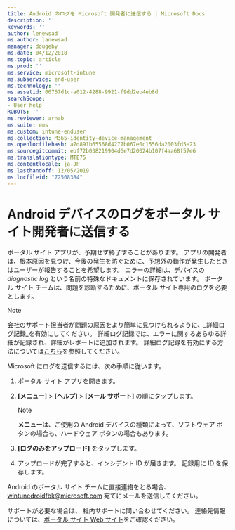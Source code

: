 ```yaml
---
title: Android のログを Microsoft 開発者に送信する | Microsoft Docs
description: ''
keywords: ''
author: lenewsad
ms.author: lanewsad
manager: dougeby
ms.date: 04/12/2018
ms.topic: article
ms.prod: ''
ms.service: microsoft-intune
ms.subservice: end-user
ms.technology: ''
ms.assetid: 06767d1c-a012-4288-9921-f9dd2eb4eb8d
searchScope:
- User help
ROBOTS: ''
ms.reviewer: arnab
ms.suite: ems
ms.custom: intune-enduser
ms.collection: M365-identity-device-management
ms.openlocfilehash: a7d891b65568d4277b067e0c1556da2003fd5e23
ms.sourcegitcommit: ebf72b038219904d6e7d20024b107f4aa68f57e6
ms.translationtype: MTE75
ms.contentlocale: ja-JP
ms.lasthandoff: 12/05/2019
ms.locfileid: "72508384"
---
```

# <a name="send-logs-to-the-company-portal-developers-for-android-devices"></a>Android デバイスのログをポータル サイト開発者に送信する

ポータル サイト アプリが、予期せず終了することがあります。 アプリの開発者は、根本原因を見つけ、今後の発生を防ぐために、予想外の動作が発生したときはユーザーが報告することを希望します。 エラーの詳細は、デバイスの _diagnostic log_ という名前の特殊なドキュメントに保存されています。 ポータル サイト チームは、問題を診断するために、ポータル サイト専用のログを必要とします。

> [!Note]
> 会社のサポート担当者が問題の原因をより簡単に見つけられるように、_詳細ログ記録_を有効にしてください。 詳細ログ記録では、エラーに関するあらゆる詳細が記録され、詳細がレポートに追加されます。 詳細ログ記録を有効にする方法については[こちら](use-verbose-logging-to-help-your-it-administrator-fix-device-issues-android.md)を参照してください。 

Microsoft にログを送信するには、次の手順に従います。

1. ポータル サイト アプリを開きます。

2. **[メニュー]**  >  **[ヘルプ]**  >  **[メール サポート]** の順にタップします。

    > [!NOTE]
    > **メニュー**は、ご使用の Android デバイスの種類によって、ソフトウェア ボタンの場合も、ハードウェア ボタンの場合もあります。

3. **[ログのみをアップロード]** をタップします。

4. アップロードが完了すると、インシデント ID が届きます。 記録用に ID を保存します。

Android のポータル サイト チームに直接連絡をとる場合、<a href="mailto:wintunedroidfbk@microsoft.com?subject=Send logs to Microsoft&body=Describe the issue you are having.">wintunedroidfbk@microsoft.com</a> 宛てにメールを送信してください。 

サポートが必要な場合は、 社内サポートに問い合わせてください。 連絡先情報については、[ポータル サイト Web サイト](https://go.microsoft.com/fwlink/?linkid=2010980)をご確認ください。
